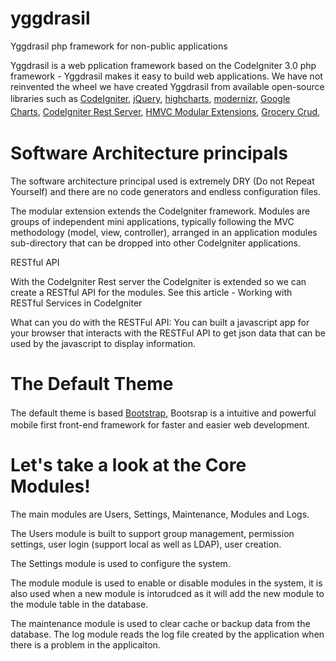 yggdrasil
===========

Yggdrasil php framework for non-public applications

Yggdrasil is a web pplication framework based on the CodeIgniter 3.0 php framework - Yggdrasil makes it easy to build web applications. We have not reinvented the wheel we have created Yggdrasil from available open-source libraries such as <a href="http://ellislab.com/codeigniter" rel="external">CodeIgniter</a><span style="font-size: 14px; line-height: 1.5;">,&nbsp;</span><a href="http://jquery.com/" rel="external" style="font-size: 14px; line-height: 1.5;">jQuery</a><span style="font-size: 14px; line-height: 1.5;">,&nbsp;</span><a href="http://www.highcharts.com/" rel="external" style="font-size: 14px; line-height: 1.5;">highcharts</a><span style="font-size: 14px; line-height: 1.5;">,&nbsp;</span><a href="http://modernizr.com/" rel="external" style="font-size: 14px; line-height: 1.5;">modernizr</a><span style="font-size: 14px; line-height: 1.5;">,&nbsp;</span><a href="https://developers.google.com/chart/" rel="external" style="font-size: 14px; line-height: 1.5;">Google Charts</a><span style="font-size: 14px; line-height: 1.5;">,&nbsp;</span><a href="https://github.com/philsturgeon/codeigniter-restserver" rel="external" style="font-size: 14px; line-height: 1.5;">CodeIgniter Rest Server</a><span style="font-size: 14px; line-height: 1.5;">,&nbsp;</span><a href="https://bitbucket.org/wiredesignz/codeigniter-modular-extensions-hmvc" rel="external" style="font-size: 14px; line-height: 1.5;">HMVC Modular Extensions</a><span style="font-size: 14px; line-height: 1.5;">,&nbsp;</span><a href="http://www.grocerycrud.com/" rel="external" style="font-size: 14px; line-height: 1.5;">Grocery Crud</a><span style="font-size: 14px; line-height: 1.5;">,&nbsp;</span></div>

<h1>Software Architecture principals</h1>

The software architecture principal used is extremely DRY (Do not Repeat Yourself) and there are no code generators and endless configuration files.

The modular extension extends the CodeIgniter framework. Modules are groups of independent mini applications, typically following the MVC methodology (model, view, controller), arranged in an application modules sub-directory that can be dropped into other CodeIgniter applications. 

RESTful API

With the CodeIgniter Rest server the CodeIgniter is extended so we can create a RESTful API for the modules. See this article - Working with RESTful Services in CodeIgniter

What can you do with the RESTFul API:
You can built a javascript app for your browser that interacts with the RESTFul API to get json data that can be used by the javascript to display information.


<h1>The Default Theme</h1>
The default theme is based&nbsp;<a href="http://twitter.github.io/bootstrap/" style="line-height: 1.5;">Bootstrap</a>, Bootsrap is a intuitive and powerful mobile first front-end framework for faster and easier web development.</div>


<h1>Let's take a look at the Core Modules!</h1>

The main modules are Users, Settings, Maintenance, Modules and Logs.

The Users module is built to support group management, permission settings, user login (support local as well as LDAP), user creation.

The Settings module is used to configure the system.

The module module is used to enable or disable modules in the system, it is also used when a new module is intorudced as it will add the new module to the module table in the database.

The maintenance module is used to clear cache or backup data from the database.
The log module reads the log file created by the application when there is a problem in the applicaiton.
